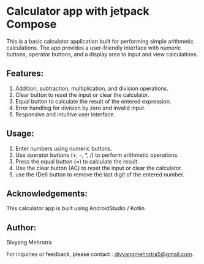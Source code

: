 # Calculator app with jetpack Compose

This is a basic calculator application built for performing simple arithmetic calculations. The app provides a user-friendly interface with numeric buttons, operator buttons, and a display area to input and view calculations.

## Features:
1. Addition, subtraction, multiplication, and division operations.
2. Clear button to reset the input or clear the calculator.
3. Equal button to calculate the result of the entered expression.
4. Error handling for division by zero and invalid input.
5. Responsive and intuitive user interface.

## Usage:
1. Enter numbers using numeric buttons.
2. Use operator buttons (+, -, *, /) to perform arithmetic operations.
3. Press the equal button (=) to calculate the result.
4. Use the clear button (AC) to reset the input or clear the calculator.
5. use the (Del) button to remove the last digit of the entered number.

## Acknowledgements:
This calculator app is built using AndroidStudio / Kotlin

## Author:
Divyang Mehrotra

For inquiries or feedback, please contact : divyangmehrotra5@gmail.com.
